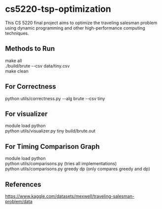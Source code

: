 # cs5220-tsp-optimization

This CS 5220 final project aims to optimize the traveling salesman problem using dynamic programming and other high-performance computing techniques.

## Methods to Run

make all  
./build/brute --csv data/tiny.csv  
make clean  

## For Correctness

python utils/correctness.py --alg brute --csv tiny

## For visualizer

module load python  
python utils/visualizer.py tiny build/brute.out  

## For Timing Comparison Graph

module load python  
python utils/comparisons.py (tries all implementations)  
python utils/comparisons.py greedy dp (only compares greedy and dp)  

## References

https://www.kaggle.com/datasets/mexwell/traveling-salesman-problem/data
